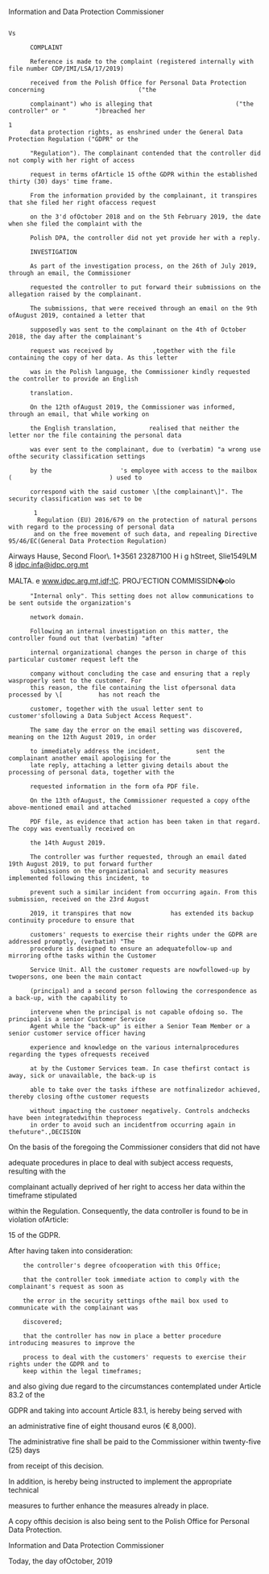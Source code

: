 Information and Data Protection Commissioner

                                                                             Vs

          COMPLAINT

          Reference is made to the complaint (registered internally with file number CDP/IMI/LSA/17/2019)

          received from the Polish Office for Personal Data Protection concerning                          ("the

          complainant") who is alleging that                       ("the controller" or "        ")breached her
                                                                                              1
          data protection rights, as enshrined under the General Data Protection Regulation ("GDPR" or the

          "Regulation"). The complainant contended that the controller did not comply with her right of access

          request in terms ofArticle 15 ofthe GDPR within the established thirty (30) days' time frame.

          From the information provided by the complainant, it transpires that she filed her right ofaccess request

          on the 3'd ofOctober 2018 and on the 5th February 2019, the date when she filed the complaint with the

          Polish DPA, the controller did not yet provide her with a reply.

          INVESTIGATION

          As part of the investigation process, on the 26th of July 2019, through an email, the Commissioner

          requested the controller to put forward their submissions on the allegation raised by the complainant.

          The submissions, that were received through an email on the 9th ofAugust 2019, contained a letter that

          supposedly was sent to the complainant on the 4th of October 2018, the day after the complainant's

          request was received by           ,together with the file containing the copy of her data. As this letter

          was in the Polish language, the Commissioner kindly requested the controller to provide an English

          translation.

          On the 12th ofAugust 2019, the Commissioner was informed, through an email, that while working on

          the English translation,         realised that neither the letter nor the file containing the personal data

          was ever sent to the complainant, due to (verbatim) "a wrong use ofthe security classification settings

          by the                   's employee with access to the mailbox (                           ) used to

          correspond with the said customer \[the complainant\]". The security classification was set to be

           1
            Regulation (EU) 2016/679 on the protection of natural persons with regard to the processing of personal data
           and on the free movement of such data, and repealing Directive 95/46/EC(General Data Protection Regulation)

Airways Hause, Second Floor\\. 1+3561 23287100
H i g hStreet, Slie1549LM  8  idpc.infa@idpc.org.mt

MALTA.                     e  www.idpc.arg.mt,idf;!C.
           PROJ'ECTION COMMISSlDN�olo

          "Internal only". This setting does not allow communications to be sent outside the organization's

          network domain.

          Following an internal investigation on this matter, the controller found out that (verbatim) "after

          internal organizational changes the person in charge of this particular customer request left the

          company without concluding the case and ensuring that a reply wasproperly sent to the customer. For
          this reason, the file containing the list ofpersonal data processed by \[          has not reach the

          customer, together with the usual letter sent to customer'sfollowing a Data Subject Access Request".

          The same day the error on the email setting was discovered, meaning on the 12th August 2019, in order

          to immediately address the incident,          sent the complainant another email apologising for the
          late reply, attaching a letter giving details about the processing of personal data, together with the

          requested information in the form ofa PDF file.

          On the 13th ofAugust, the Commissioner requested a copy ofthe above-mentioned email and attached

          PDF file, as evidence that action has been taken in that regard. The copy was eventually received on

          the 14th August 2019.

          The controller was further requested, through an email dated 19th August 2019, to put forward further
          submissions on the organizational and security measures implemented following this incident, to

          prevent such a similar incident from occurring again. From this submission, received on the 23rd August

          2019, it transpires that now           has extended its backup continuity procedure to ensure that

          customers' requests to exercise their rights under the GDPR are addressed promptly, (verbatim) "The
          procedure is designed to ensure an adequatefollow-up and mirroring ofthe tasks within the Customer

          Service Unit. All the customer requests are nowfollowed-up by twopersons, one been the main contact

          (principal) and a second person following the correspondence as a back-up, with the capability to

          intervene when the principal is not capable ofdoing so. The principal is a senior Customer Service
          Agent while the "back-up" is either a Senior Team Member or a senior customer service officer having

          experience and knowledge on the various internalprocedures regarding the types ofrequests received

          at by the Customer Services team. In case thefirst contact is away, sick or unavailable, the back-up is

          able to take over the tasks ifthese are notfinalizedor achieved, thereby closing ofthe customer requests

          without impacting the customer negatively. Controls andchecks have been integratedwithin theprocess
          in order to avoid such an incidentfrom occurring again in thefuture".,DECISION

On the basis of the foregoing the Commissioner considers that                      did not have

adequate procedures in place to deal with subject access requests, resulting with the

complainant actually deprived of her right to access her data within the timeframe stipulated

within the Regulation. Consequently,   the data controller is found to be in violation ofArticle:

15 of the GDPR.

After having taken into consideration:

        the controller's degree ofcooperation with this Office;

        that the controller took immediate action to comply with the complainant's request as soon as

        the error in the security settings ofthe mail box used to communicate with the complainant was

        discovered;

        that the controller has now in place a better procedure introducing measures to improve the

        process to deal with the customers' requests to exercise their rights under the GDPR and to
        keep within the legal timeframes;

and also giving due regard to the circumstances contemplated under Article 83.2 of the

GDPR and taking into account Article 83.1,                         is hereby being served with

an administrative fine of eight thousand euros (€ 8,000).

The administrative fine shall be paid to the Commissioner within twenty-five (25) days

from receipt of this decision.

In addition,                    is hereby being instructed to implement the appropriate technical

measures to further enhance the measures already in place.

A copy ofthis decision is also being sent to the Polish Office for Personal Data Protection.

Information and Data Protection Commissioner

Today, the                   day ofOctober, 2019
